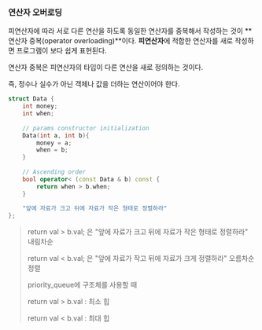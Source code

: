 ### 연산자 오버로딩

피연산자에 따라 서로 다른 연산을 하도록 동일한 연산자를 중복해서 작성하는 것이 **연산자 중복(operator overloading)**이다. **피연산자**에 적합한 연산자를 새로 작성하면 프로그램이 보다 쉽게 표현된다.



연산자 중복은 피연산자의 타입이 다른 연산을 새로 정의하는 것이다.

즉, 정수나 실수가 아닌 객체나 값을 더하는 연산이어야 한다.

```c++
struct Data {
	int money;
	int when;
	
	// params constructor initialization
	Data(int a, int b){
		money = a;
		when = b;
	}
	
	// Ascending order
	bool operator< (const Data & b) const {
		return when > b.when;
	}
    
    "앞에 자료가 크고 뒤에 자료가 작은 형태로 정렬하라"
};
```

> return val > b.val; 은 "앞에 자료가 크고 뒤에 자료가 작은 형태로 정렬하라" 내림차순
>
> return val < b.val; 은 "앞에 자료가 작고 뒤에 자료가 크게 정렬하라" 오름차순 정렬
>
> 
>
> priority_queue에 구조체를 사용할 때
>
> return val > b.val : 최소 힙
>
> return val < b.val : 최대 힙